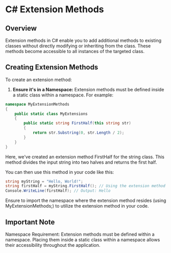 # C# Extension Methods

## Overview

Extension methods in C# enable you to add additional methods to existing classes without directly modifying or inheriting from the class. These methods become accessible to all instances of the targeted class.

## Creating Extension Methods

To create an extension method:

1. **Ensure it's in a Namespace:** Extension methods must be defined inside a static class within a namespace. For example:

```csharp
namespace MyExtensionMethods
{
    public static class MyExtensions
    {
        public static string FirstHalf(this string str)
        {
            return str.Substring(0, str.Length / 2);
        }
    }
}
```

Here, we've created an extension method FirstHalf for the string class. This method divides the input string into two halves and returns the first half.

You can then use this method in your code like this:

```csharp
string myString = "Hello, World!";
string firstHalf = myString.FirstHalf(); // Using the extension method here
Console.WriteLine(firstHalf); // Output: Hello

```

Ensure to import the namespace where the extension method resides (using MyExtensionMethods;) to utilize the extension method in your code.

## Important Note

Namespace Requirement: Extension methods must be defined within a namespace. Placing them inside a static class within a namespace allows their accessibility throughout the application.

